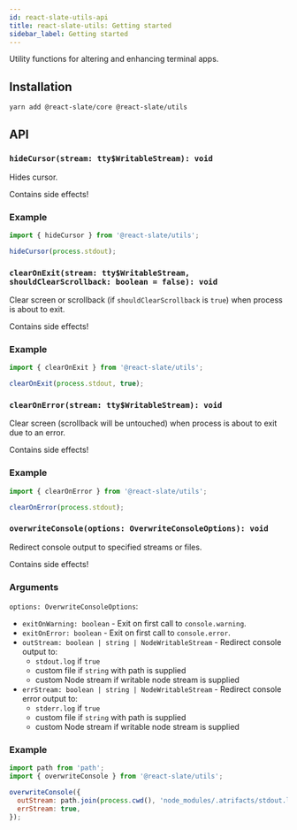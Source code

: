 ```yaml
---
id: react-slate-utils-api
title: react-slate-utils: Getting started
sidebar_label: Getting started
---
```


Utility functions for altering and enhancing terminal apps.

## Installation

```bash
yarn add @react-slate/core @react-slate/utils
```

## API

### `hideCursor(stream: tty$WritableStream): void`

Hides cursor.

Contains side effects!

### Example

```js
import { hideCursor } from '@react-slate/utils';

hideCursor(process.stdout);
```

### `clearOnExit(stream: tty$WritableStream, shouldClearScrollback: boolean = false): void`

Clear screen or scrollback (if `shouldClearScrollback` is `true`) when process is about to exit.

Contains side effects!

### Example

```js
import { clearOnExit } from '@react-slate/utils';

clearOnExit(process.stdout, true);
```

### `clearOnError(stream: tty$WritableStream): void`

Clear screen (scrollback will be untouched) when process is about to exit due to an error.

Contains side effects!

### Example

```js
import { clearOnError } from '@react-slate/utils';

clearOnError(process.stdout);
```

### `overwriteConsole(options: OverwriteConsoleOptions): void`

Redirect console output to specified streams or files.

Contains side effects!

### Arguments

`options: OverwriteConsoleOptions`:

* `exitOnWarning: boolean` - Exit on first call to `console.warning`.
* `exitOnError: boolean` - Exit on first call to `console.error`.
* `outStream: boolean | string | NodeWritableStream` - Redirect console output to:
  * `stdout.log` if `true`
  * custom file if `string` with path is supplied
  * custom Node stream if writable node stream is supplied
* `errStream: boolean | string | NodeWritableStream` - Redirect console error output to:
  * `stderr.log` if `true`
  * custom file if `string` with path is supplied
  * custom Node stream if writable node stream is supplied

### Example

```js
import path from 'path';
import { overwriteConsole } from '@react-slate/utils';

overwriteConsole({
  outStream: path.join(process.cwd(), 'node_modules/.atrifacts/stdout.log'),
  errStream: true,
});
```
